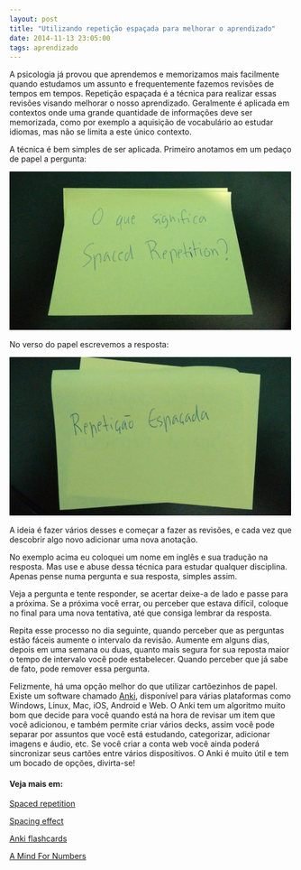 ```yaml
---
layout: post
title: "Utilizando repetição espaçada para melhorar o aprendizado"
date: 2014-11-13 23:05:00
tags: aprendizado
---
```


A psicologia já provou que aprendemos e memorizamos mais facilmente quando estudamos um assunto e frequentemente fazemos revisões de tempos em tempos. Repetição espaçada é a técnica para realizar essas revisões visando melhorar o nosso aprendizado. Geralmente é aplicada em contextos onde uma grande quantidade de informações deve ser memorizada, como por exemplo a aquisição de vocabulário ao estudar idiomas, mas não se limita a este único contexto.

A técnica é bem simples de ser aplicada. Primeiro anotamos em um pedaço de papel a pergunta:

![Repetição espaçada pergunta](/images/2014-11-13-spaced-repetion-01.jpg)

No verso do papel escrevemos a resposta:

![Repetição espaçada resposta](/images/2014-11-13-spaced-repetion-02.jpg)

A ideia é fazer vários desses e começar a fazer as revisões, e cada vez que descobrir algo novo adicionar uma nova anotação. 

No exemplo acima eu coloquei um nome em inglês e sua tradução na resposta. Mas use e abuse dessa técnica para estudar qualquer disciplina. Apenas pense numa pergunta e sua resposta, simples assim.

Veja a pergunta e tente responder, se acertar deixe-a de lado e passe para a próxima. Se a próxima você errar, ou perceber que estava difícil, coloque no final para uma nova tentativa, até que consiga lembrar da resposta.

Repita esse processo no dia seguinte, quando perceber que as perguntas estão fáceis aumente o intervalo da revisão. Aumente em alguns dias, depois em uma semana ou duas, quanto mais segura for sua reposta maior o tempo de intervalo você pode estabelecer. Quando perceber que já sabe de fato, pode remover essa pergunta. 

Felizmente, há uma opção melhor do que utilizar cartõezinhos de papel. Existe um software chamado [Anki](http://ankisrs.net/), disponível para várias plataformas como Windows, Linux, Mac, iOS, Android e Web. O Anki tem um algoritmo muito bom que decide para você quando está na hora de revisar um item que você adicionou, e também permite criar vários decks, assim você pode separar por assuntos que você está estudando, categorizar, adicionar imagens e áudio, etc. Se você criar a conta web você ainda poderá sincronizar seus cartões entre vários dispositivos. O Anki é muito útil e tem um bocado de opções, divirta-se!

#### Veja mais em:

[Spaced repetition](http://en.wikipedia.org/wiki/Spaced_repetition)

[Spacing effect](http://en.wikipedia.org/wiki/Spacing_effect)

[Anki flashcards](http://ankisrs.net/)

[A Mind For Numbers](http://www.amazon.com.br/Mind-Numbers-Science-Flunked-Algebra-ebook/dp/B00G3L19ZU/ref=sr_1_1?ie=UTF8&qid=1415926365&sr=8-1&keywords=a+mind+for+numbers)
